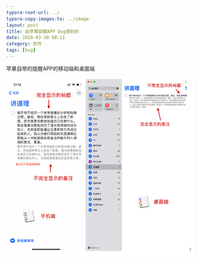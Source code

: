 ```yaml
---
typora-root-url: ../
typora-copy-images-to: ../image
layout: post
title: 由苹果提醒APP bug想到的
date: 2020-03-30 08:11
category: 软件 
tags: [bug]
---
```


苹果自带的提醒APP的移动端和桌面端

![image-20200330083431749](../assets/blog/image-20200330083431749.png)



